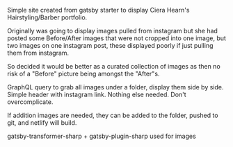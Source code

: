 Simple site created from gatsby starter to display Ciera Hearn's Hairstyling/Barber portfolio. 

Originally was going to display images pulled from instagram but she had posted some Before/After images that were not cropped into one image, but two images on one instagram post, these displayed poorly if just pulling them from instagram. 

So decided it would be better as a curated collection of images as then no risk of a "Before" picture being amongst the "After"s.

GraphQL query to grab all images under a folder, display them side by side.
Simple header with instagram link.
Nothing else needed. Don't overcomplicate. 

If addition images are needed, they can be added to the folder, pushed to git, and netlify will build.

gatsby-transformer-sharp + gatsby-plugin-sharp used for images